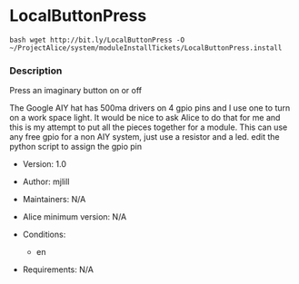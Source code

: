 # LocalButtonPress
```bash wget http://bit.ly/LocalButtonPress -O ~/ProjectAlice/system/moduleInstallTickets/LocalButtonPress.install```

### Description
Press an imaginary button on or off

 The Google AIY hat has 500ma drivers on 4 gpio pins and I use one to turn on a work space light.
 It would be nice to ask Alice to do that for me and this is my attempt to put all the pieces
 together for a module. This can use any free gpio for a non AIY system, just use a resistor and a led. 
 edit the python script to assign the gpio pin


- Version: 1.0
- Author: mjlill
- Maintainers: N/A
- Alice minimum version: N/A
- Conditions:
  - en

- Requirements: N/A

